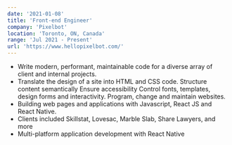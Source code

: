 ```yaml
---
date: '2021-01-08'
title: 'Front-end Engineer'
company: 'Pixelbot'
location: 'Toronto, ON, Canada'
range: 'Jul 2021 - Present'
url: 'https://www.hellopixelbot.com/'
---
```


- Write modern, performant, maintainable code for a diverse array of client and internal projects.
- Translate the design of a site into HTML and CSS code.
  Structure content semantically
  Ensure accessibility
  Control fonts, templates, design forms and interactivity.
  Program, change and maintain  websites.
- Building web pages and applications with Javascript, React JS and React Native.
- Clients included Skillstat, Lovesac, Marble Slab, Share Lawyers, and more
- Multi-platform application development with React Native
